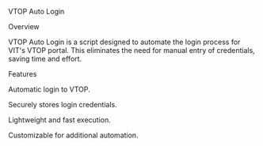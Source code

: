 VTOP Auto Login

Overview

VTOP Auto Login is a script designed to automate the login process for VIT's VTOP portal. This eliminates the need for manual entry of credentials, saving time and effort.

Features

Automatic login to VTOP.

Securely stores login credentials.

Lightweight and fast execution.

Customizable for additional automation.
